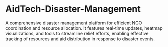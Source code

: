# AidTech-Disaster-Management
A comprehensive disaster management platform for efficient NGO coordination and resource allocation. It features real-time updates, heatmap visualizations, and tools to streamline relief efforts, enabling effective tracking of resources and aid distribution in response to disaster events.
